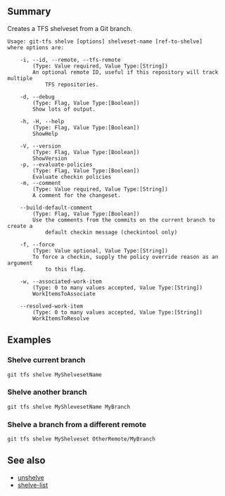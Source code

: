 ## Summary
Creates a TFS shelveset from a Git branch.


    Usage: git-tfs shelve [options] shelveset-name [ref-to-shelve]
    where options are:

        -i, --id, --remote, --tfs-remote
            (Type: Value required, Value Type:[String])
            An optional remote ID, useful if this repository will track multiple
                TFS repositories.

        -d, --debug
            (Type: Flag, Value Type:[Boolean])
            Show lots of output.

        -h, -H, --help
            (Type: Flag, Value Type:[Boolean])
            ShowHelp

        -V, --version
            (Type: Flag, Value Type:[Boolean])
            ShowVersion
        -p, --evaluate-policies
            (Type: Flag, Value Type:[Boolean])
            Evaluate checkin policies
        -m, --comment
            (Type: Value required, Value Type:[String])
            A comment for the changeset.

        --build-default-comment
            (Type: Flag, Value Type:[Boolean])
            Use the comments from the commits on the current branch to create a
                default checkin message (checkintool only)

        -f, --force
            (Type: Value optional, Value Type:[String])
            To force a checkin, supply the policy override reason as an argument
                to this flag.

        -w, --associated-work-item
            (Type: 0 to many values accepted, Value Type:[String])
            WorkItemsToAssociate

        --resolved-work-item
            (Type: 0 to many values accepted, Value Type:[String])
            WorkItemsToResolve

## Examples

### Shelve current branch

`git tfs shelve MyShelvesetName`

### Shelve another branch

`git tfs shelve MyShlevesetName MyBranch`

### Shelve a branch from a different remote

`git tfs shelve MyShelveset OtherRemote/MyBranch`

## See also

* [unshelve](unshelve.md)
* [shelve-list](shelve-list.md)
